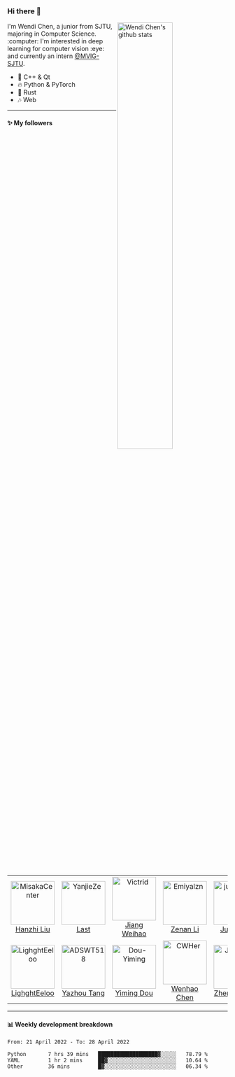 ### Hi there 👋

<!--
**ChenWendi2001/ChenWendi2001** is a ✨ _special_ ✨ repository because its `README.md` (this file) appears on your GitHub profile.

Here are some ideas to get you started:

- 🔭 I’m currently working on ...
- 🌱 I’m currently learning ...
- 👯 I’m looking to collaborate on ...
- 🤔 I’m looking for help with ...
- 💬 Ask me about ...
- 📫 How to reach me: ...
- 😄 Pronouns: ...
- ⚡ Fun fact: ...
-->
<img align="right" alt="Wendi Chen's github stats" width="50%" src="https://github-readme-stats.vercel.app/api?username=ChenWendi2001&show_icons=true">
I'm Wendi Chen, a junior from SJTU, majoring in Computer Science. :computer: I'm interested in deep learning for computer vision :eye: and currently an intern <a href="https://github.com/MVIG-SJTU" target="_blank">@MVIG-SJTU</a>.

- :book: C++ & Qt
- :fire: Python & PyTorch
- :balloon: Rust
- :notes: Web

---

#### :sparkles: My followers

<!--START_SECTION:top-followers-->
<table>
  <tr>
    <td align="center">
      <a href="https://github.com/MisakaCenter">
        <img src="https://avatars2.githubusercontent.com/u/55851864" width="100px;" alt="MisakaCenter"/>
      </a>
      <br />
      <a href="https://github.com/MisakaCenter">Hanzhi Liu</a>
    </td>
    <td align="center">
      <a href="https://github.com/YanjieZe">
        <img src="https://avatars2.githubusercontent.com/u/59699800" width="100px;" alt="YanjieZe"/>
      </a>
      <br />
      <a href="https://github.com/YanjieZe">Last</a>
    </td>
    <td align="center">
      <a href="https://github.com/Victrid">
        <img src="https://avatars2.githubusercontent.com/u/39787044" width="100px;" alt="Victrid"/>
      </a>
      <br />
      <a href="https://github.com/Victrid">Jiang Weihao</a>
    </td>
    <td align="center">
      <a href="https://github.com/Emiyalzn">
        <img src="https://avatars2.githubusercontent.com/u/67998047" width="100px;" alt="Emiyalzn"/>
      </a>
      <br />
      <a href="https://github.com/Emiyalzn">Zenan Li</a>
    </td>
    <td align="center">
      <a href="https://github.com/junqi-xie">
        <img src="https://avatars2.githubusercontent.com/u/43510903" width="100px;" alt="junqi-xie"/>
      </a>
      <br />
      <a href="https://github.com/junqi-xie">Junqi Xie</a>
    </td>
    <td align="center">
      <a href="https://github.com/Gun9niR">
        <img src="https://avatars2.githubusercontent.com/u/52783948" width="100px;" alt="Gun9niR"/>
      </a>
      <br />
      <a href="https://github.com/Gun9niR">Zhidong Guo</a>
    </td>
    <td align="center">
      <a href="https://github.com/xavihart">
        <img src="https://avatars2.githubusercontent.com/u/46107454" width="100px;" alt="xavihart"/>
      </a>
      <br />
      <a href="https://github.com/xavihart">Chris Xue</a>
    </td>
  </tr>
  <tr>
    <td align="center">
      <a href="https://github.com/LighghtEeloo">
        <img src="https://avatars2.githubusercontent.com/u/24841828" width="100px;" alt="LighghtEeloo"/>
      </a>
      <br />
      <a href="https://github.com/LighghtEeloo">LighghtEeloo</a>
    </td>
    <td align="center">
      <a href="https://github.com/ADSWT518">
        <img src="https://avatars2.githubusercontent.com/u/58338486" width="100px;" alt="ADSWT518"/>
      </a>
      <br />
      <a href="https://github.com/ADSWT518">Yazhou Tang</a>
    </td>
    <td align="center">
      <a href="https://github.com/Dou-Yiming">
        <img src="https://avatars2.githubusercontent.com/u/62940175" width="100px;" alt="Dou-Yiming"/>
      </a>
      <br />
      <a href="https://github.com/Dou-Yiming">Yiming Dou</a>
    </td>
    <td align="center">
      <a href="https://github.com/CWHer">
        <img src="https://avatars2.githubusercontent.com/u/31888981" width="100px;" alt="CWHer"/>
      </a>
      <br />
      <a href="https://github.com/CWHer">Wenhao Chen</a>
    </td>
    <td align="center">
      <a href="https://github.com/JolyneFr">
        <img src="https://avatars2.githubusercontent.com/u/59022148" width="100px;" alt="JolyneFr"/>
      </a>
      <br />
      <a href="https://github.com/JolyneFr">Zhenyu Yang</a>
    </td>
    <td align="center">
      <a href="https://github.com/markcty">
        <img src="https://avatars2.githubusercontent.com/u/54015375" width="100px;" alt="markcty"/>
      </a>
      <br />
      <a href="https://github.com/markcty">markcty</a>
    </td>
    <td align="center">
      <a href="https://github.com/MountBro">
        <img src="https://avatars2.githubusercontent.com/u/52434357" width="100px;" alt="MountBro"/>
      </a>
      <br />
      <a href="https://github.com/MountBro">Ethan Jia</a>
    </td>
  </tr>
</table>
<!--END_SECTION:top-followers-->

---

#### :bar_chart: Weekly development breakdown

<!--START_SECTION:waka-->

```text
From: 21 April 2022 - To: 28 April 2022

Python       7 hrs 39 mins   ███████████████████▓░░░░░   78.79 %
YAML         1 hr 2 mins     ██▓░░░░░░░░░░░░░░░░░░░░░░   10.64 %
Other        36 mins         █▓░░░░░░░░░░░░░░░░░░░░░░░   06.34 %
```

<!--END_SECTION:waka-->


